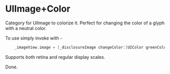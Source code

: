 UIImage+Color
=======================

Category for UIImage to colorize it. Perfect for changing the color of a glyph with a neutral color.

To use simply invoke with -

```objective-c
    _imageView.image = [_disclosureImage changeColor:[UIColor greenColor]];
```

Supports both retina and regular display scales.

Done.